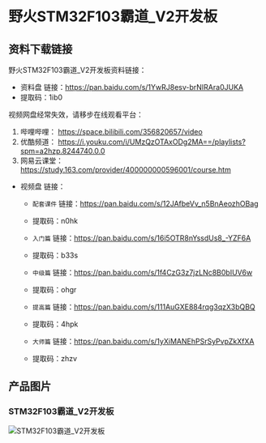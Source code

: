 # 野火STM32F103霸道_V2开发板

## 资料下载链接

野火STM32F103霸道_V2开发板资料链接：

* 资料盘 链接：https://pan.baidu.com/s/1YwRJ8esv-brNIRAra0JUKA 
* 提取码：1ib0 


视频网盘经常失效，请移步在线观看平台：
1. 哔哩哔哩： https://space.bilibili.com/356820657/video 
2. 优酷频道： https://i.youku.com/i/UMzQzOTAxODg2MA==/playlists?spm=a2hzp.8244740.0.0 
3. 网易云课堂： https://study.163.com/provider/400000000596001/course.htm 



* 视频盘 链接：

    * `配套课件` 链接：https://pan.baidu.com/s/12JAfbeVv_n5BnAeozhOBag 
    * 提取码：n0hk 

    * `入门篇` 链接：https://pan.baidu.com/s/16i5OTR8nYssdUs8_-YZF6A 
    * 提取码：b33s 


    * `中级篇` 链接：https://pan.baidu.com/s/1f4CzG3z7jzLNc8B0bIUV6w 
    * 提取码：ohgr 


    * `提高篇` 链接：https://pan.baidu.com/s/111AuGXE884rqg3qzX3bQBQ 
    * 提取码：4hpk 

    * `大师篇` 链接：https://pan.baidu.com/s/1yXiMANEhPSrSyPvpZkXfXA 
    * 提取码：zhzv 













## 产品图片
### STM32F103霸道_V2开发板
![STM32F103霸道_V2开发板](https://raw.githubusercontent.com/wiki/Embdefire/products/images/STM32系列产品/STM32F103霸道_V2开发板/STM32F103霸道_V2开发板.jpg)